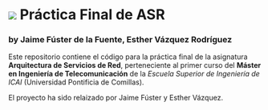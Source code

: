 # ![](https://raw.githubusercontent.com/DavidContrerasICAI/javaCourseExamples/master/images/logo.jpg) Práctica Final de ASR
### by Jaime Fúster de la Fuente, Esther Vázquez Rodríguez

Este repositorio contiene el código para la práctica final de la asignatura **Arquitectura de Servicios de Red**, perteneciente al primer curso del **Máster en Ingeniería de Telecomunicación** de la _Escuela Superior de Ingeniería de ICAI_ (Universidad Pontificia de Comillas).

El proyecto ha sido relaizado por Jaime Fúster y Esther Vázquez. 




